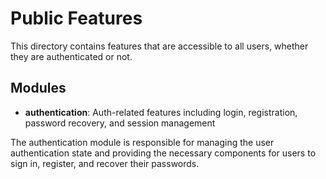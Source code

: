 # Public Features

This directory contains features that are accessible to all users, whether they are authenticated or not.

## Modules

- **authentication**: Auth-related features including login, registration, password recovery, and session management

The authentication module is responsible for managing the user authentication state and providing the necessary components for users to sign in, register, and recover their passwords. 